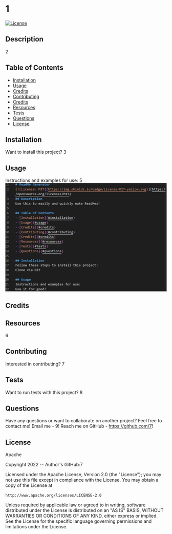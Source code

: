 # 1   
[![License](https://img.shields.io/badge/License-Apache_2.0-blue.svg)](https://opensource.org/licenses/Apache-2.0)
## Description
2

## Table of Contents
- [Installation](#installation)
- [Usage](#usage)
- [Credits](#credits)
- [Contributing](#contributing)
- [Credits](#credits)
- [Resources](#resources)
- [Tests](#tests)
- [Questions](#questions)
- [License](#license)

## Installation
Want to install this project?
3

## Usage
Instructions and examples for use:
5
![Project mock-up image.](./Assets/screenshot.png)

## Credits


## Resources
6

## Contributing
Interested in contributing?
7

## Tests
Want to run tests with this project?
 8

## Questions 
Have any questions or want to collaborate on another project? 
Feel free to contact me!
Email me - 9!
Reach me on GitHub - https://github.com/7!

## License
Apache

  >
  Copyright 2022 -- Author's GitHub:7

  Licensed under the Apache License, Version 2.0 (the "License");
  you may not use this file except in compliance with the License.
  You may obtain a copy of the License at

    http://www.apache.org/licenses/LICENSE-2.0

  Unless required by applicable law or agreed to in writing, software
  distributed under the License is distributed on an "AS IS" BASIS,
  WITHOUT WARRANTIES OR CONDITIONS OF ANY KIND, either express or implied.
  See the License for the specific language governing permissions and
  limitations under the License.
  
